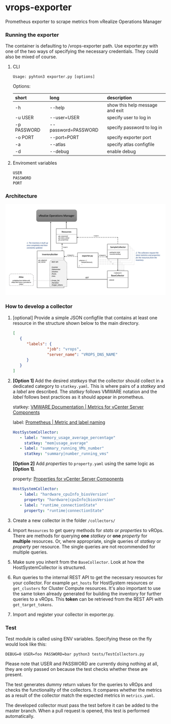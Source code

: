 # vrops-exporter
Prometheus exporter to scrape metrics from vRealize Operations Manager

### Running the exporter

The container is defaulting to /vrops-exporter path. 
Use exporter.py with one of the two ways of specifying the necessary credentials. 
They could also be mixed of course.

1. CLI

    ```
    Usage: pyhton3 exporter.py [options]
    ```
    Options:
    
    short | long | description
    --- | --- | ---
      -h | --help |           show this help message and exit
      -u USER | --user=USER | specify user to log in
      -p PASSWORD | --password=PASSWORD | specify password to log in
      -o PORT | --port=PORT | specify exporter port
      -a | --atlas | specify atlas configfile 
      -d | --debug    |       enable debug


2. Enviroment variables

    ```
    USER
    PASSWORD
    PORT
    ```
### Architecture

![](images/architecture.jpeg)

### How to develop a collector

1. [optional] Provide a simple JSON configfile that contains at least one resource in the structure shown below to the main directory. 

    ```json
    [
       {
          "labels": {
                   "job": "vrops",
                   "server_name": "VROPS_DNS_NAME" 
          }
       }
    ]
    ```
2. **[Option 1]** Add the desired *statkeys* that the collector should collect in a dedicated category to `statkey.yaml`. 
This is where pairs of a *statkey* and a *label* are described. The *statkey* follows VMWARE notation and the *label* 
follows best practices as it should appear in prometheus.
    
    statkey:
    [VMWARE Documentation | Metrics for vCenter Server Components](https://docs.vmware.com/en/vRealize-Operations-Manager/7.5/com.vmware.vcom.metrics.doc/GUID-9DB18E49-5E00-4534-B5FF-6276948D5A09.html)
    
    label:
    [Prometheus | Metric and label naming](https://prometheus.io/docs/practices/naming/)
    
    ```yaml
    HostSystemCollector:
       - label: "memory_usage_average_percentage"
         statkey: "mem|usage_average"
       - label: "summary_running_VMs_number"
         statkey: "summary|number_running_vms"
    ```
   
    **[Option 2]** Add *properties* to `property.yaml` using the same logic as **[Option 1]**. 
    
    property:
    [Properties for vCenter Server Components](https://docs.vmware.com/en/vRealize-Operations-Manager/7.5/com.vmware.vcom.metrics.doc/GUID-0199A14B-019B-4EAD-B0AF-59097527ED59.html)

    ```yaml
    HostSystemCollector:
       - label: "hardware_cpuInfo_biosVersion"
         property: "hardware|cpuInfo|biosVersion"
       - label: "runtime_connectionState"
         property: "runtime|connectionState"
    ```

3. Create a new collector in the folder `/collectors/`
4. Import `Resources` to get query methods for *stats* or *properties* to vROps.
There are methods for querying **one** *statkey* or  **one** *property* for **multiple** resources. 
Or, where appropriate, single queries of *statkey* or *property* per resource. 
The single queries are not recommended for multiple queries. 
5. Make sure you inherit from the `BaseCollector`. Look at how the HostSystemCollector is structured. 
6. Run queries to the internal REST API to get the necessary resources for your collector.
For example `get_hosts` for HostSystem resources or `get_clusters` for Cluster Compute resources. 
It's also important to use the same token already generated for building the inventory for further queries to a vROps.
This **token** can be retrieved from the REST API with `get_target_tokens`. 
7. Import and register your collector in exporter.py. 

 ### Test
Test module is called using ENV variables. Specifying these on the fly would look like this:

```
DEBUG=0 USER=foo PASSWORD=bar python3 tests/TestCollectors.py
```

Please note that USER and PASSWORD are currently doing nothing at all, they are only passed on because the test
checks whether these are present.

The test generates dummy return values for the queries to vROps and checks the functionality of the collectors. 
It compares whether the metrics as a result of the collector match the expected metrics in `metrics.yaml`. 

The developed collector must pass the test before it can be added to the master branch. 
When a pull request is opened, this test is performed automatically.
